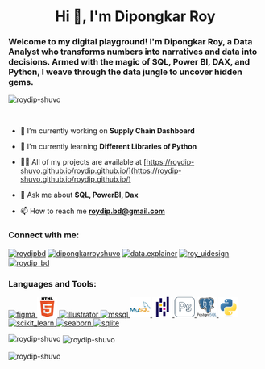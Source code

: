 <h1 align="center">Hi 👋, I'm Dipongkar Roy</h1>
<h3 align="Left">Welcome to my digital playground! I'm Dipongkar Roy, a Data Analyst who transforms numbers into narratives and data into decisions. Armed with the magic of SQL, Power BI, DAX, and Python, I weave through the data jungle to uncover hidden gems.</h3>

<p align="left"> <img src="https://komarev.com/ghpvc/?username=roydip-shuvo&label=Profile%20views&color=0e75b6&style=flat" alt="roydip-shuvo" /> </p>

<p align="left"> <a href="https://twitter.com/" target="blank"><img src="https://img.shields.io/twitter/follow/?logo=twitter&style=for-the-badge" alt="" /></a> </p>

- 🔭 I’m currently working on **Supply Chain Dashboard**

- 🌱 I’m currently learning **Different Libraries of Python**

- 👨‍💻 All of my projects are available at [https://roydip-shuvo.github.io/roydip.github.io/](https://roydip-shuvo.github.io/roydip.github.io/)

- 💬 Ask me about **SQL, PowerBI, Dax**

- 📫 How to reach me **roydip.bd@gmail.com**

<h3 align="left">Connect with me:</h3>
<p align="left">
<a href="https://linkedin.com/in/roydipbd" target="blank"><img align="center" src="https://raw.githubusercontent.com/rahuldkjain/github-profile-readme-generator/master/src/images/icons/Social/linked-in-alt.svg" alt="roydipbd" height="30" width="40" /></a>
<a href="https://kaggle.com/dipongkarroyshuvo" target="blank"><img align="center" src="https://raw.githubusercontent.com/rahuldkjain/github-profile-readme-generator/master/src/images/icons/Social/kaggle.svg" alt="dipongkarroyshuvo" height="30" width="40" /></a>
<a href="https://instagram.com/data.explainer" target="blank"><img align="center" src="https://raw.githubusercontent.com/rahuldkjain/github-profile-readme-generator/master/src/images/icons/Social/instagram.svg" alt="data.explainer" height="30" width="40" /></a>
<a href="https://dribbble.com/roy_uidesign" target="blank"><img align="center" src="https://raw.githubusercontent.com/rahuldkjain/github-profile-readme-generator/master/src/images/icons/Social/dribbble.svg" alt="roy_uidesign" height="30" width="40" /></a>
<a href="https://www.hackerrank.com/roydip_bd" target="blank"><img align="center" src="https://raw.githubusercontent.com/rahuldkjain/github-profile-readme-generator/master/src/images/icons/Social/hackerrank.svg" alt="roydip_bd" height="30" width="40" /></a>
</p>

<h3 align="left">Languages and Tools:</h3>
<p align="left"> <a href="https://www.figma.com/" target="_blank" rel="noreferrer"> <img src="https://www.vectorlogo.zone/logos/figma/figma-icon.svg" alt="figma" width="40" height="40"/> </a> <a href="https://www.w3.org/html/" target="_blank" rel="noreferrer"> <img src="https://raw.githubusercontent.com/devicons/devicon/master/icons/html5/html5-original-wordmark.svg" alt="html5" width="40" height="40"/> </a> <a href="https://www.adobe.com/in/products/illustrator.html" target="_blank" rel="noreferrer"> <img src="https://www.vectorlogo.zone/logos/adobe_illustrator/adobe_illustrator-icon.svg" alt="illustrator" width="40" height="40"/> </a> <a href="https://www.microsoft.com/en-us/sql-server" target="_blank" rel="noreferrer"> <img src="https://www.svgrepo.com/show/303229/microsoft-sql-server-logo.svg" alt="mssql" width="40" height="40"/> </a> <a href="https://www.mysql.com/" target="_blank" rel="noreferrer"> <img src="https://raw.githubusercontent.com/devicons/devicon/master/icons/mysql/mysql-original-wordmark.svg" alt="mysql" width="40" height="40"/> </a> <a href="https://pandas.pydata.org/" target="_blank" rel="noreferrer"> <img src="https://raw.githubusercontent.com/devicons/devicon/2ae2a900d2f041da66e950e4d48052658d850630/icons/pandas/pandas-original.svg" alt="pandas" width="40" height="40"/> </a> <a href="https://www.photoshop.com/en" target="_blank" rel="noreferrer"> <img src="https://raw.githubusercontent.com/devicons/devicon/master/icons/photoshop/photoshop-line.svg" alt="photoshop" width="40" height="40"/> </a> <a href="https://www.postgresql.org" target="_blank" rel="noreferrer"> <img src="https://raw.githubusercontent.com/devicons/devicon/master/icons/postgresql/postgresql-original-wordmark.svg" alt="postgresql" width="40" height="40"/> </a> <a href="https://www.python.org" target="_blank" rel="noreferrer"> <img src="https://raw.githubusercontent.com/devicons/devicon/master/icons/python/python-original.svg" alt="python" width="40" height="40"/> </a> <a href="https://scikit-learn.org/" target="_blank" rel="noreferrer"> <img src="https://upload.wikimedia.org/wikipedia/commons/0/05/Scikit_learn_logo_small.svg" alt="scikit_learn" width="40" height="40"/> </a> <a href="https://seaborn.pydata.org/" target="_blank" rel="noreferrer"> <img src="https://seaborn.pydata.org/_images/logo-mark-lightbg.svg" alt="seaborn" width="40" height="40"/> </a> <a href="https://www.sqlite.org/" target="_blank" rel="noreferrer"> <img src="https://www.vectorlogo.zone/logos/sqlite/sqlite-icon.svg" alt="sqlite" width="40" height="40"/> </a> </p>

<p><img align="left" src="https://github-readme-stats.vercel.app/api/top-langs?username=roydip-shuvo&show_icons=true&locale=en&layout=compact" alt="roydip-shuvo" /></p>

<p>&nbsp;<img align="center" src="https://github-readme-stats.vercel.app/api?username=roydip-shuvo&show_icons=true&locale=en" alt="roydip-shuvo" /></p>

<p><img align="center" src="https://github-readme-streak-stats.herokuapp.com/?user=roydip-shuvo&" alt="roydip-shuvo" /></p>
